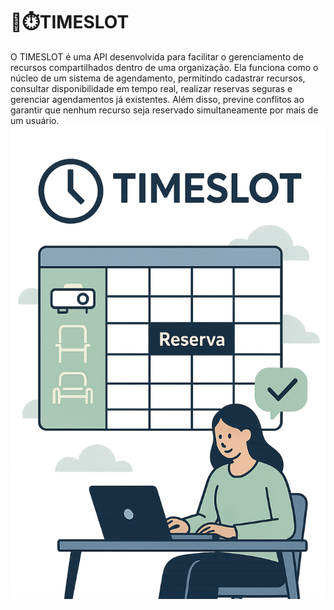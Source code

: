 # 📆⏱️TIMESLOT
O TIMESLOT é uma API desenvolvida para facilitar o gerenciamento de recursos compartilhados dentro de uma organização.
Ela funciona como o núcleo de um sistema de agendamento, permitindo cadastrar recursos, consultar disponibilidade em tempo real, realizar reservas seguras e gerenciar agendamentos já existentes. Além disso, previne conflitos ao garantir que nenhum recurso seja reservado simultaneamente por mais de um usuário. 
![image alt](https://github.com/GuilhermeADS13/API-AGENDAMENTO/blob/fe046d572b0f27b69a0d2ab6573d01eca77fb54f/TIMESLOT.png)
